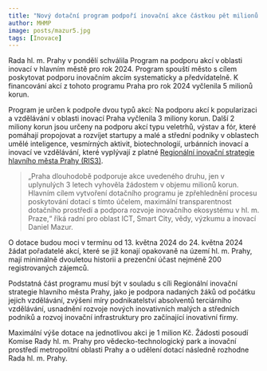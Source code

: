 ```yaml
---
title: "Nový dotační program podpoří inovační akce částkou pět milionů korun z rozpočtu Prahy"
author: MHMP
image: posts/mazur5.jpg
tags: [Inovace]
---
```

 
Rada hl. m. Prahy v pondělí schválila Program na podporu akcí v oblasti inovací v hlavním městě pro rok 2024. Program spouští město s cílem poskytovat podporu inovačním akcím systematicky a předvídatelně. K financování akcí z tohoto programu Praha pro rok 2024 vyčlenila 5 milionů korun.

Program je určen k podpoře dvou typů akcí: Na podporu akcí k popularizaci a vzdělávání v oblasti inovací Praha vyčlenila 3 miliony korun. Další 2 miliony korun jsou určeny na podporu akcí typu veletrhů, výstav a fór, které pomáhají propojovat a rozvíjet startupy a malé a střední podniky v oblastech umělé inteligence, vesmírných aktivit, biotechnologií, urbánních inovací a inovací ve vzdělávání, které vyplývají z platné [Regionální inovační strategie hlavního města Prahy (RIS3)](https://www.prazskyinovacniinstitut.cz/projekty/ris3praha).

> „Praha dlouhodobě podporuje akce uvedeného druhu, jen v uplynulých 3 letech vyhověla žádostem v objemu milionů korun. Hlavním cílem vytvoření dotačního programu je zpřehlednění procesu poskytování dotací s tímto účelem, maximální transparentnost dotačního prostředí a podpora rozvoje inovačního ekosystému v hl. m. Praze,“ říká radní pro oblast ICT, Smart City, vědy, výzkumu a inovací Daniel Mazur.

O dotace budou moci v termínu od 13. května 2024 do 24. května 2024 žádat pořadatelé akcí, které se již konají opakovaně na území hl. m. Prahy, mají minimálně dvouletou historii a prezenční účast nejméně 200 registrovaných zájemců.

Podstatná část programu musí být v souladu s cíli Regionální inovační strategie hlavního města Prahy, jako je podpora nadaných žáků od počátku jejich vzdělávání, zvýšení míry podnikatelství absolventů terciárního vzdělávání, usnadnění rozvoje nových inovativních malých a středních podniků a rozvoj inovační infrastruktury pro začínající inovativní firmy.

Maximální výše dotace na jednotlivou akci je 1 milion Kč. Žádosti posoudí Komise Rady hl. m. Prahy pro vědecko-technologický park a inovační prostředí metropolitní oblasti Prahy a o udělení dotací následně rozhodne Rada hl. m. Prahy.

